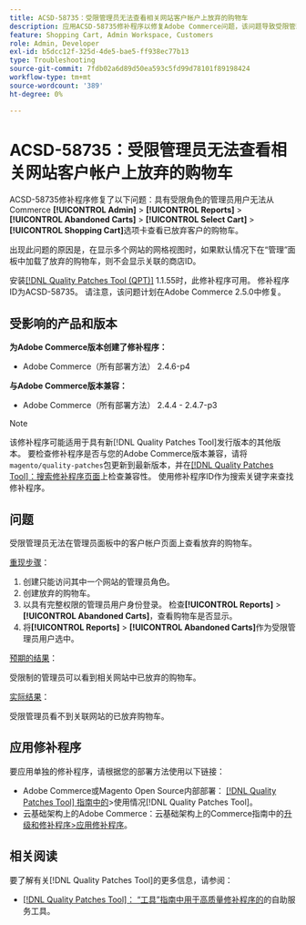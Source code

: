 ```yaml
---
title: ACSD-58735：受限管理员无法查看相关网站客户帐户上放弃的购物车
description: 应用ACSD-58735修补程序以修复Adobe Commerce问题，该问题导致受限管理员无法在关联网站的Commerce管理员中查看客户帐户页面上的放弃的购物车。
feature: Shopping Cart, Admin Workspace, Customers
role: Admin, Developer
exl-id: b5dcc12f-325d-4de5-bae5-ff938ec77b13
type: Troubleshooting
source-git-commit: 7fdb02a6d89d50ea593c5fd99d78101f89198424
workflow-type: tm+mt
source-wordcount: '389'
ht-degree: 0%

---
```


# ACSD-58735：受限管理员无法查看相关网站客户帐户上放弃的购物车

ACSD-58735修补程序修复了以下问题：具有受限角色的管理员用户无法从Commerce **[!UICONTROL Admin]** > **[!UICONTROL Reports]** > **[!UICONTROL Abandoned Carts]** > **[!UICONTROL Select Cart]** > **[!UICONTROL Shopping Cart]**&#x200B;选项卡查看已放弃客户的购物车。

出现此问题的原因是，在显示多个网站的网格视图时，如果默认情况下在“管理”面板中加载了放弃的购物车，则不会显示关联的商店ID。

安装[[!DNL Quality Patches Tool (QPT)]](/help/tools/quality-patches-tool/quality-patches-tool-to-self-serve-quality-patches.md) 1.1.55时，此修补程序可用。 修补程序ID为ACSD-58735。 请注意，该问题计划在Adobe Commerce 2.5.0中修复。

## 受影响的产品和版本

**为Adobe Commerce版本创建了修补程序：**

* Adobe Commerce（所有部署方法） 2.4.6-p4

**与Adobe Commerce版本兼容：**

* Adobe Commerce（所有部署方法） 2.4.4 - 2.4.7-p3

>[!NOTE]
>
>该修补程序可能适用于具有新[!DNL Quality Patches Tool]发行版本的其他版本。 要检查修补程序是否与您的Adobe Commerce版本兼容，请将`magento/quality-patches`包更新到最新版本，并在[[!DNL Quality Patches Tool]：搜索修补程序页面](https://experienceleague.adobe.com/tools/commerce-quality-patches/index.html)上检查兼容性。 使用修补程序ID作为搜索关键字来查找修补程序。

## 问题

受限管理员无法在管理员面板中的客户帐户页面上查看放弃的购物车。

<u>重现步骤</u>：

1. 创建只能访问其中一个网站的管理员角色。
1. 创建放弃的购物车。
1. 以具有完整权限的管理员用户身份登录。 检查&#x200B;**[!UICONTROL Reports]** > **[!UICONTROL Abandoned Carts]**，查看购物车是否显示。
1. 将&#x200B;**[!UICONTROL Reports]** > **[!UICONTROL Abandoned Carts]**&#x200B;作为受限管理员用户选中。

<u>预期的结果</u>：

受限制的管理员可以看到相关网站中已放弃的购物车。

<u>实际结果</u>：

受限管理员看不到关联网站的已放弃购物车。

## 应用修补程序

要应用单独的修补程序，请根据您的部署方法使用以下链接：

* Adobe Commerce或Magento Open Source内部部署： [[!DNL Quality Patches Tool] 指南中的](/help/tools/quality-patches-tool/usage.md)>使用情况[!DNL Quality Patches Tool]。
* 云基础架构上的Adobe Commerce：云基础架构上的Commerce指南中的[升级和修补程序>应用修补程序](https://experienceleague.adobe.com/docs/commerce-cloud-service/user-guide/develop/upgrade/apply-patches.html)。

## 相关阅读

要了解有关[!DNL Quality Patches Tool]的更多信息，请参阅：

* [[!DNL Quality Patches Tool]： “工具”指南中用于高质量修补程序的](/help/tools/quality-patches-tool/quality-patches-tool-to-self-serve-quality-patches.md)的自助服务工具。
